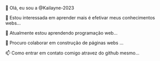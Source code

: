 👋 Olá, eu sou a @Kailayne-2023

👀 Estou interessada em aprender mais é efetivar meus conhecimentos webs...

🌱 Atualmente estou aprendendo programação web...

💞️ Procuro colaborar em construção de páginas webs ...

📫 Como entrar em contato comigo atravez do github mesmo...

<!---
Kailayne-2023/Kailayne-2023 é um repositório ✨ especial ✨ porque o seu `README.md` (este arquivo) aparece no perfil do seu GitHub.
Você pode clicar no link de Visualização para dar uma olhada nas suas mudanças.
--->
